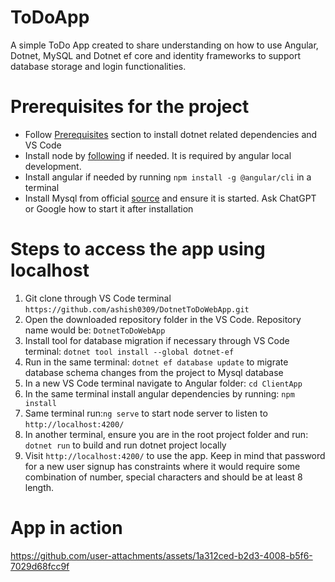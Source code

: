 # ToDoApp
A simple ToDo App created to share understanding on how to use Angular, Dotnet, MySQL and Dotnet ef core and identity frameworks to support database storage and login functionalities.

# Prerequisites for the project
* Follow [Prerequisites](https://learn.microsoft.com/en-us/dotnet/core/tutorials/with-visual-studio-code?pivots=dotnet-8-0#prerequisites) section to install dotnet related dependencies and VS Code
* Install node by [following](https://nodejs.org/en/download/package-manager) if needed. It is required by angular local development.
* Install angular if needed by running  ```npm install -g @angular/cli``` in a terminal
* Install Mysql from official [source](https://dev.mysql.com/downloads/mysql/) and ensure it is started. Ask ChatGPT or Google how to start it after installation


# Steps to access the app using localhost
1. Git clone through VS Code terminal ```https://github.com/ashish0309/DotnetToDoWebApp.git```
2. Open the downloaded repository folder in the VS Code. Repository name would be: ```DotnetToDoWebApp```
3. Install tool for database migration if necessary through VS Code terminal: ```dotnet tool install --global dotnet-ef```
4. Run in the same terminal: ```dotnet ef database update``` to migrate database schema changes from the project to Mysql database
5. In a new VS Code terminal navigate to Angular folder: ```cd ClientApp```
6. In the same terminal install angular dependencies by running: ```npm install```
7. Same terminal run:```ng serve``` to start node server to listen to ```http://localhost:4200/```
8. In another terminal, ensure you are in the root project folder and run: ```dotnet run``` to build and run dotnet project locally
9. Visit  ```http://localhost:4200/``` to use the app. Keep in mind that password for a new user signup has constraints where it would require some combination of number, special characters and should be at least 8 length.


# App in action
https://github.com/user-attachments/assets/1a312ced-b2d3-4008-b5f6-7029d68fcc9f


